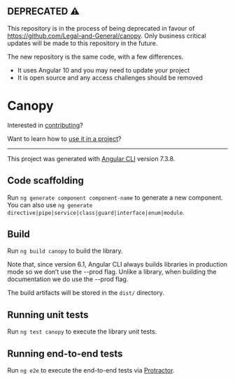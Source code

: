 ## DEPRECATED ⚠️

This repository is in the process of being deprecated in favour of https://github.com/Legal-and-General/canopy. Only business critical updates will be made to this repository in the future.

The new repository is the same code, with a few differences.
- It uses Angular 10 and you may need to update your project
- It is open source and any access challenges should be removed

# Canopy

Interested in [contributing](./CONTRIBUTING.md)?

Want to learn how to [use it in a project](./USAGE.md)?

-----

This project was generated with [Angular CLI](https://github.com/angular/angular-cli) version 7.3.8.

## Code scaffolding

Run `ng generate component component-name` to generate a new component. You can also use `ng generate directive|pipe|service|class|guard|interface|enum|module`.

## Build

Run `ng build canopy` to build the library.

Note that, since version 6.1, Angular CLI always builds libraries in production mode so we don’t use the --prod flag. Unlike a library, when building the documentation we do use the --prod flag.

The build artifacts will be stored in the `dist/` directory.

## Running unit tests

Run `ng test canopy` to execute the library unit tests.

## Running end-to-end tests

Run `ng e2e` to execute the end-to-end tests via [Protractor](http://www.protractortest.org/).

